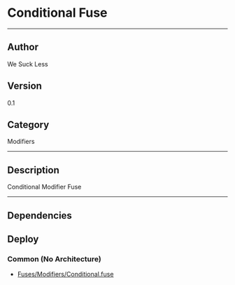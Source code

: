 # Conditional Fuse
___

## Author
We Suck Less

## Version
0.1

## Category
Modifiers

___

## Description
Conditional Modifier Fuse

___

## Dependencies

## Deploy

### Common (No Architecture)

<ul>
<li><a href="https://gitlab.com/WeSuckLess/Reactor/-/blob/master/Atoms/com.wesuckless.Conditional/Fuses/Modifiers/Conditional.fuse?ref_type=heads">Fuses/Modifiers/Conditional.fuse</a></li>
</ul>
